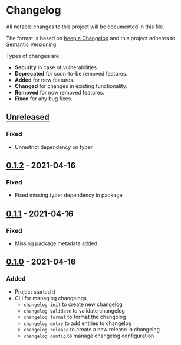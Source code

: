# Changelog
All notable changes to this project will be documented in this file.

The format is based on [Keep a Changelog] and this project adheres to
[Semantic Versioning].

Types of changes are:
* **Security** in case of vulnerabilities.
* **Deprecated** for soon-to-be removed features.
* **Added** for new features.
* **Changed** for changes in existing functionality.
* **Removed** for now removed features.
* **Fixed** for any bug fixes.

## [Unreleased]
### Fixed
* Unrestrict dependency on typer

## [0.1.2] - 2021-04-16
### Fixed
* Fixed missing typer dependency in package

## [0.1.1] - 2021-04-16
### Fixed
* Missing package metadata added

## [0.1.0] - 2021-04-16
### Added
* Project started :)
* CLI for managing changelogs
  - `changelog init` to create new changelog
  - `changelog validate` to validate changelog
  - `changelog format` to format the changelog
  - `changelog entry` to add entries to changelog
  - `changelog release` to create a new release in changelog
  - `changelog config` to manage changelog configuration

[Unreleased]: https://github.com/jacksmith15/changelog/compare/0.1.2..HEAD
[0.1.2]: https://github.com/jacksmith15/changelog/compare/0.1.1..0.1.2
[0.1.1]: https://github.com/jacksmith15/changelog/compare/0.1.0..0.1.1
[0.1.0]: https://github.com/jacksmith15/changelog/compare/initial..0.1.0

[Keep a Changelog]: http://keepachangelog.com/en/1.0.0/
[Semantic Versioning]: http://semver.org/spec/v2.0.0.html

[_release_link_format]: https://github.com/jacksmith15/changelog/compare/{previous_tag}..{tag}
[_breaking_change_token]: BREAKING
